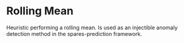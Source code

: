 # Rolling Mean
Heuristic performing a rolling mean.
Is used as an injectible anomaly detection method in the spares-prediction framework.